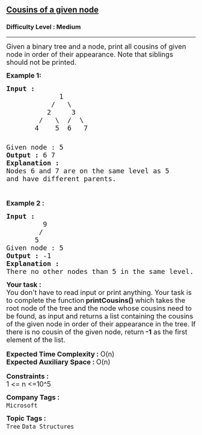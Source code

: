 <h2><a href="https://www.geeksforgeeks.org/problems/cousins-of-a-given-node/1?page=2&category=Tree&company=Amazon,Microsoft,Flipkart,Google&difficulty=Easy,Medium,Hard&status=unsolved&sortBy=submissions">Cousins of a given node</a></h2><h3>Difficulty Level : Medium</h3><hr><div class="problems_problem_content__Xm_eO"><p><span style="font-size: 18px;">Given a binary tree and a node, print all cousins of given node in order of their appearance. Note that siblings should not be printed.</span></p>
<p><strong><span style="font-size: 18px;">Example 1:</span></strong></p>
<pre><strong><span style="font-size: 18px;">Input : </span></strong>
<span style="font-size: 18px;">             1
           /   \
          2     3
        /   \  /  \
       4    5  6   7</span>

<span style="font-size: 18px;">Given node : 5</span>
<span style="font-size: 18px;"><strong>Output :</strong> 6 7</span>
<strong><span style="font-size: 18px;">Explanation :</span></strong>
<span style="font-size: 18px;">Nodes 6 and 7 are on the same level 
as 5 and have different parents.</span>

</pre>
<p><strong><span style="font-size: 18px;">Example 2 :</span></strong></p>
<pre><strong><span style="font-size: 18px;">Input :</span>
</strong><span style="font-size: 18px;">         9</span>
<span style="font-size: 18px;">        /</span>
<span style="font-size: 18px;">       5</span>
<span style="font-size: 18px;">Given node : 5</span>
<span style="font-size: 18px;"><strong>Output :</strong> -1</span>
<strong><span style="font-size: 18px;">Explanation :</span></strong>
<span style="font-size: 18px;">There no other nodes than 5 in the same level.</span>
</pre>
<div><span style="font-size: 18px;"><strong>Your task :</strong></span></div>
<div><span style="font-size: 18px;">You don't have to read input or print anything. Your task is to complete the function<strong> printCousins() </strong>which takes the root node of the tree and&nbsp;the node whose cousins need to be found,&nbsp;as input and returns a list containing the cousins of the given node in order of their appearance in the tree. If there is no cousin of the given node, return<strong> -1</strong> as the first element of the list.</span></div>
<div>&nbsp;</div>
<div><span style="font-size: 18px;"><strong>Expected Time Complexity : </strong>O(n)</span></div>
<div><span style="font-size: 18px;"><strong>Expected Auxiliary Space : </strong>O(n)</span></div>
<div>&nbsp;</div>
<div><span style="font-size: 18px;"><strong>Constraints :</strong></span></div>
<div><span style="font-size: 18px;">1 &lt;= n &lt;=10^5</span></div></div><p><span style=font-size:18px><strong>Company Tags : </strong><br><code>Microsoft</code>&nbsp;<br><p><span style=font-size:18px><strong>Topic Tags : </strong><br><code>Tree</code>&nbsp;<code>Data Structures</code>&nbsp;